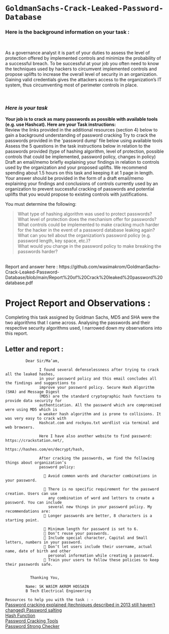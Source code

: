  # `GoldmanSachs-Crack-Leaked-Password-Database` <br/> 
  <h3><b> Here is the background information on your task :  </b> </h3>
  <br/>
  
  <p>
  As a governance analyst it is part of your duties to assess the level of protection offered by implemented controls and minimize the probability of a successful breach. To be successful at your job you often need to know the techniques used by hackers to circumvent implemented controls and propose uplifts to increase the overall level of security in an organization. Gaining valid credentials gives the attackers access to the organization’s IT system, thus circumventing most of perimeter controls in place.
  </p> 
  <br/>
 
  <h3> <i> Here is your task </i></h3>
  <p>
  
  <b>Your job is to crack as many passwords as possible with available tools (e.g. use Hashcat). Here are your Task instructions: </b> <br>
Review the links provided in the additional resources (section 4) below to gain a background understanding of password cracking
Try to crack the passwords provided in the 'password dump' file below using available tools
Assess the 5 questions in the task instructions below in relation to the passwords provided (type of hashing algorithm, level of protection, possible controls that could be implemented, password policy, changes in policy)
Draft an email/memo briefly explaining your findings in relation to controls used by the organization and your proposed uplifts. We recommend spending about 1.5 hours on this task and keeping it at 1 page in length. 
Your answer should be provided in the form of a draft email/memo explaining your findings and conclusions of controls currently used by an organization to prevent successful cracking of passwords and potential uplifts that you would propose to existing controls with justifications.

You must determine the following:
 > What type of hashing algorithm was used to protect passwords? <br>
What level of protection does the mechanism offer for passwords?  <br>
What controls could be implemented to make cracking much harder for the hacker in the event of a password database leaking again?  <br>
What can you tell about the organization’s password policy (e.g. password length, key space, etc.)?   <br>
What would you change in the password policy to make breaking the passwords harder?   

 <br>
 Report and answer here : https://github.com/wasimakrom/GoldmanSachs-Crack-Leaked-Password-Database/blob/main/Report%20of%20Crack%20leaked%20password%20database.pdf
  </p>

  
  # Project Report and Observations : 
<p> Completing this task assigned by Goldman Sachs, MD5 and SHA were the two algorithms that I came across. Analysing the passwords and their respective security algorithms used, I narrowed down my observations into this report.
  </p>
  
 ## Letter and report : 
 ```
          Dear Sir/Ma’am, 
 
                I found several defenselessness after trying to crack all the leaked hashes, 
                in your password policy and this email concludes all the findings and suggestions to 
                improve your password policy. Secure Hash Algorithm (SHA) and Message Digest 
                (MD5) are the standard cryptographic hash functions to provide data security for 
                authentication. All the password which are compromised were using MD5 which is 
                a weaker hash algorithm and is prone to collisions. It was very easy to crack with 
                Hashcat.com and rockyou.txt wordlist via terminal and web browsers.
                
                Here I have also another website to find password: https://crackstation.net/,
                                                                   https://hashes.com/en/decrypt/hash,
                 
                After cracking the passwords, we find the following things about organization’s 
                password policy:
                
                   Avoid common words and character combinations in your password.
                
                   There is no specific requirement for the password creation. Users can use 
                    any combination of word and letters to create a password. You can include 
                    several new things in your password policy. My recommendations are: 
                   Longer passwords are better, 8 characters is a starting point. 
                  
                   Minimum length for password is set to 6. 
                   Don’t reuse your passwords.
                   Include special character, Capital and Small letters, numbers in your password. 
                   Don’t let users include their username, actual name, date of birth and other 
                    personal information while creating a password.
                   Train your users to follow these policies to keep their passwords safe.


            Thanking You,
          
          Name: SK WASIM AKROM HOSSAIN
          B Tech Electrical Engineering

 ```
  
  ` Resources to help you with the task : - ` 
  <br>
  <a href ="https://arstechnica.com/information-technology/2013/05/how-crackers-make-minced-meat-out-of-your-passwords/">Password cracking explained (techniques            described in 2013 still haven’t changed) </a> 
  <a href = "https://en.wikipedia.org/wiki/Salt_(cryptography)"> Password salting </a> <br>
  <a href ="https://en.wikipedia.org/wiki/Cryptographic_hash_function"> Hash Function </a> <br>
  <a href="https://en.wikipedia.org/wiki/Password_cracking#Software"> Password Cracking Tools </a> <br>
  <a href="https://howsecureismypassword.net/"> Password Strong Checker </a> <br>
  
  
  
